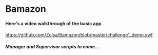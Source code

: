# Bamazon

#### Here's a video walkthrough of the basic app

https://github.com/Zolsa/Bamazon/blob/master/challenge1_demo.swf

##### Manager and Supervisor scripts to come...